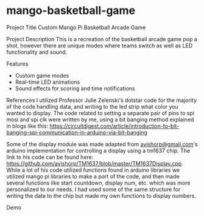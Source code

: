 # mango-basketball-game
Project Title
Custom Mango Pi Basketball Arcade Game

Project Description
This is a recreation of the basketball arcade game pop a shot, however there are unique modes where teams switch as well as LED functionality and sound. 

Features
- Custom game modes
- Real-time LED animations
- Sound effects for scoring and time notifications

References
I utilized Professor Julie Zelenski's dotstar code for the majority of the code handling data, and writing to the led strip what color you wanted to display. The code related to setting a separate pair of pins to spi mosi and spi clk were written by me, using a bit banging method explained in blogs like this: https://circuitdigest.com/article/introduction-to-bit-banging-spi-communication-in-arduino-via-bit-banging

Some of the display module was made adapted from avishorp@gmail.com's arduino implementation for controlling a display using a tm1637 chip. The link to his code can be found here: https://github.com/avishorp/TM1637/blob/master/TM1637Display.cpp. While a lot of his code utilized functions found in arduino libraries we utilized mango pi libraries to make a port of the code, and then made several functions like start countdown, display num, etc. which was more personalized to our needs. I had used some of the same structure for writing the data to the chip but made my own functions to display numbers.

Demo




